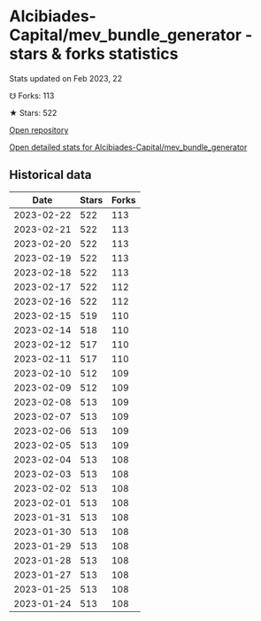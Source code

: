 # Alcibiades-Capital/mev_bundle_generator - stars & forks statistics

Stats updated on Feb 2023, 22

☋ Forks: 113

★ Stars: 522

[Open repository](https://github.com/Alcibiades-Capital/mev_bundle_generator)

[Open detailed stats for Alcibiades-Capital/mev_bundle_generator](https://reviewgithub.com/rep/Alcibiades-Capital/mev_bundle_generator)

## Historical data
| Date | Stars | Forks |
|------|-------|-------|
| 2023-02-22 | 522 | 113 | 
| 2023-02-21 | 522 | 113 | 
| 2023-02-20 | 522 | 113 | 
| 2023-02-19 | 522 | 113 | 
| 2023-02-18 | 522 | 113 | 
| 2023-02-17 | 522 | 112 | 
| 2023-02-16 | 522 | 112 | 
| 2023-02-15 | 519 | 110 | 
| 2023-02-14 | 518 | 110 | 
| 2023-02-12 | 517 | 110 | 
| 2023-02-11 | 517 | 110 | 
| 2023-02-10 | 512 | 109 | 
| 2023-02-09 | 512 | 109 | 
| 2023-02-08 | 513 | 109 | 
| 2023-02-07 | 513 | 109 | 
| 2023-02-06 | 513 | 109 | 
| 2023-02-05 | 513 | 109 | 
| 2023-02-04 | 513 | 108 | 
| 2023-02-03 | 513 | 108 | 
| 2023-02-02 | 513 | 108 | 
| 2023-02-01 | 513 | 108 | 
| 2023-01-31 | 513 | 108 | 
| 2023-01-30 | 513 | 108 | 
| 2023-01-29 | 513 | 108 | 
| 2023-01-28 | 513 | 108 | 
| 2023-01-27 | 513 | 108 | 
| 2023-01-25 | 513 | 108 | 
| 2023-01-24 | 513 | 108 | 

